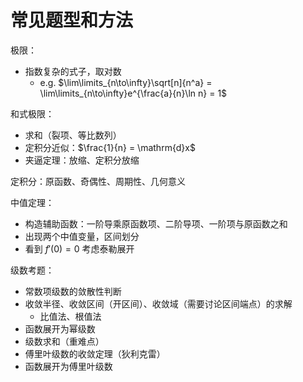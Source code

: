 # 常见题型和方法

极限：

- 指数复杂的式子，取对数
  - e.g. $\lim\limits_{n\to\infty}\sqrt[n]{n^a} = \lim\limits_{n\to\infty}e^{\frac{a}{n}\ln n} = 1$

和式极限：

- 求和（裂项、等比数列）
- 定积分近似：$\frac{1}{n} = \mathrm{d}x$
- 夹逼定理：放缩、定积分放缩

定积分：原函数、奇偶性、周期性、几何意义

中值定理：

- 构造辅助函数：一阶导乘原函数项、二阶导项、一阶项与原函数之和
- 出现两个中值变量，区间划分
- 看到 $f'(0) = 0$ 考虑泰勒展开

级数考题：

- 常数项级数的敛散性判断
- 收敛半径、收敛区间（开区间）、收敛域（需要讨论区间端点）的求解
  - 比值法、根值法
- 函数展开为幂级数
- 级数求和（重难点）
- 傅里叶级数的收敛定理（狄利克雷）
- 函数展开为傅里叶级数

